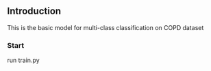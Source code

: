 ## Introduction

This is the basic model for multi-class classification on COPD dataset

### Start
run train.py 
